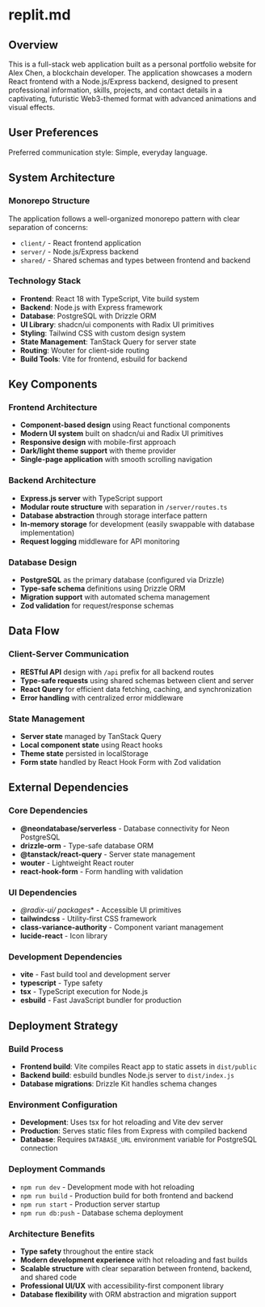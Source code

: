 # replit.md

## Overview

This is a full-stack web application built as a personal portfolio website for Alex Chen, a blockchain developer. The application showcases a modern React frontend with a Node.js/Express backend, designed to present professional information, skills, projects, and contact details in a captivating, futuristic Web3-themed format with advanced animations and visual effects.

## User Preferences

Preferred communication style: Simple, everyday language.

## System Architecture

### Monorepo Structure
The application follows a well-organized monorepo pattern with clear separation of concerns:
- `client/` - React frontend application
- `server/` - Node.js/Express backend
- `shared/` - Shared schemas and types between frontend and backend

### Technology Stack
- **Frontend**: React 18 with TypeScript, Vite build system
- **Backend**: Node.js with Express framework
- **Database**: PostgreSQL with Drizzle ORM
- **UI Library**: shadcn/ui components with Radix UI primitives
- **Styling**: Tailwind CSS with custom design system
- **State Management**: TanStack Query for server state
- **Routing**: Wouter for client-side routing
- **Build Tools**: Vite for frontend, esbuild for backend

## Key Components

### Frontend Architecture
- **Component-based design** using React functional components
- **Modern UI system** built on shadcn/ui and Radix UI primitives
- **Responsive design** with mobile-first approach
- **Dark/light theme support** with theme provider
- **Single-page application** with smooth scrolling navigation

### Backend Architecture
- **Express.js server** with TypeScript support
- **Modular route structure** with separation in `/server/routes.ts`
- **Database abstraction** through storage interface pattern
- **In-memory storage** for development (easily swappable with database implementation)
- **Request logging** middleware for API monitoring

### Database Design
- **PostgreSQL** as the primary database (configured via Drizzle)
- **Type-safe schema** definitions using Drizzle ORM
- **Migration support** with automated schema management
- **Zod validation** for request/response schemas

## Data Flow

### Client-Server Communication
- **RESTful API** design with `/api` prefix for all backend routes
- **Type-safe requests** using shared schemas between client and server
- **React Query** for efficient data fetching, caching, and synchronization
- **Error handling** with centralized error middleware

### State Management
- **Server state** managed by TanStack Query
- **Local component state** using React hooks
- **Theme state** persisted in localStorage
- **Form state** handled by React Hook Form with Zod validation

## External Dependencies

### Core Dependencies
- **@neondatabase/serverless** - Database connectivity for Neon PostgreSQL
- **drizzle-orm** - Type-safe database ORM
- **@tanstack/react-query** - Server state management
- **wouter** - Lightweight React router
- **react-hook-form** - Form handling with validation

### UI Dependencies
- **@radix-ui/* packages** - Accessible UI primitives
- **tailwindcss** - Utility-first CSS framework
- **class-variance-authority** - Component variant management
- **lucide-react** - Icon library

### Development Dependencies
- **vite** - Fast build tool and development server
- **typescript** - Type safety
- **tsx** - TypeScript execution for Node.js
- **esbuild** - Fast JavaScript bundler for production

## Deployment Strategy

### Build Process
- **Frontend build**: Vite compiles React app to static assets in `dist/public`
- **Backend build**: esbuild bundles Node.js server to `dist/index.js`
- **Database migrations**: Drizzle Kit handles schema changes

### Environment Configuration
- **Development**: Uses tsx for hot reloading and Vite dev server
- **Production**: Serves static files from Express with compiled backend
- **Database**: Requires `DATABASE_URL` environment variable for PostgreSQL connection

### Deployment Commands
- `npm run dev` - Development mode with hot reloading
- `npm run build` - Production build for both frontend and backend
- `npm run start` - Production server startup
- `npm run db:push` - Database schema deployment

### Architecture Benefits
- **Type safety** throughout the entire stack
- **Modern development experience** with hot reloading and fast builds
- **Scalable structure** with clear separation between frontend, backend, and shared code
- **Professional UI/UX** with accessibility-first component library
- **Database flexibility** with ORM abstraction and migration support